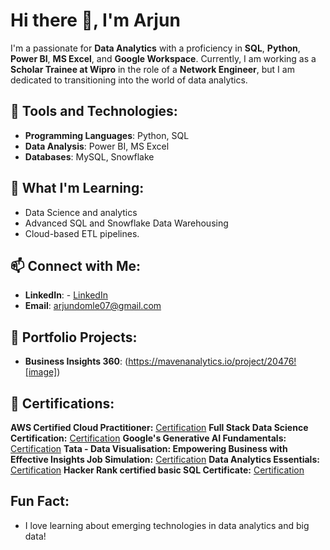 # Hi there 👋, I'm Arjun

I'm a passionate for **Data Analytics** with a proficiency in **SQL**, **Python**, **Power BI**, **MS Excel**, and **Google Workspace**. Currently, I am working as a **Scholar Trainee at Wipro** in the role of a **Network Engineer**, but I am dedicated to transitioning into the world of data analytics.

## 🔧 Tools and Technologies:
- **Programming Languages**: Python, SQL
- **Data Analysis**: Power BI, MS Excel
- **Databases**: MySQL, Snowflake

## 🌱 What I'm Learning:
- Data Science and analytics
- Advanced SQL and Snowflake Data Warehousing
- Cloud-based ETL pipelines.

## 📫 Connect with Me:
- **LinkedIn**: - [LinkedIn](https://www.linkedin.com/in/arjun-domle/![image])
- **Email**: arjundomle07@gmail.com

## 💼 Portfolio Projects:
- **Business Insights 360**: (https://mavenanalytics.io/project/20476![image])

## 💼 Certifications:
**AWS Certified Cloud Practitioner:** [Certification](https://www.credly.com/badges/368b1937-0909-40df-a8eb-b23d290cbecf![image])
**Full Stack Data Science Certification:** [Certification](https://certificates.almabetter.com/en/verify/33434859186256![image])
**Google's Generative AI Fundamentals:** [Certification](https://partner.cloudskillsboost.google/public_profiles/31cc682c-66c9-4080-9249-28ddd27cea02/badges/4869017![image])
**Tata - Data Visualisation: Empowering Business with Effective Insights Job Simulation:** [Certification](https://forage-uploads-prod.s3.amazonaws.com/completion-certificates/Tata/MyXvBcppsW2FkNYCX_Tata_uv6P3wPS6LfKbaB67_1695921692227_completion_certificate.pdf)
**Data Analytics Essentials:** [Certification](https://www.credly.com/badges/a406e821-fa66-4fb8-9df1-57311442aa1f/linked_in_profile)
**Hacker Rank certified basic SQL Certificate:** [Certification](https://www.hackerrank.com/certificates/9c8f8a165116)

## Fun Fact: 
- I love learning about emerging technologies in data analytics and big data!


